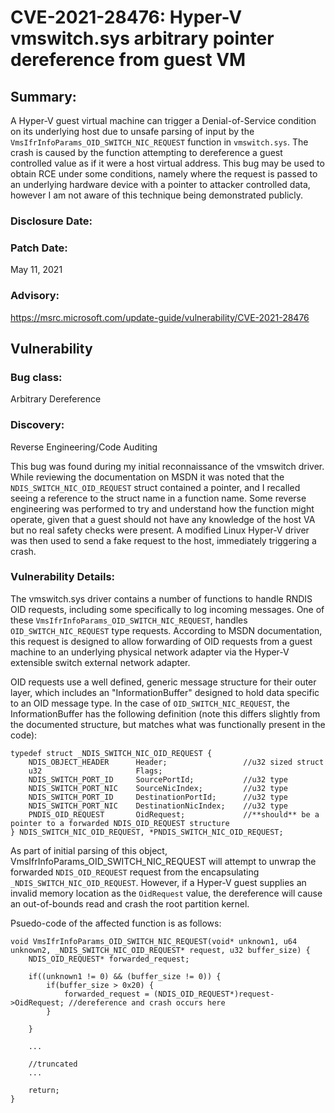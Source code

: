 # CVE-2021-28476: Hyper-V vmswitch.sys arbitrary pointer dereference from guest VM
## Summary:
A Hyper-V guest virtual machine can trigger a Denial-of-Service condition on its underlying host due to unsafe parsing of input by the `VmsIfrInfoParams_OID_SWITCH_NIC_REQUEST` function in `vmswitch.sys`. The crash is caused by the function attempting to dereference a guest controlled value as if it were a host virtual address. This bug may be used to obtain RCE under some conditions, namely where the request is passed to an underlying hardware device with a pointer to attacker controlled data, however I am not aware of this technique being demonstrated publicly.
### Disclosure Date: 
### Patch Date:
May 11, 2021
### Advisory:
https://msrc.microsoft.com/update-guide/vulnerability/CVE-2021-28476
## Vulnerability
### Bug class:
Arbitrary Dereference
### Discovery:
Reverse Engineering/Code Auditing

This bug was found during my initial reconnaissance of the vmswitch driver. While reviewing the documentation on MSDN it was noted that the `NDIS_SWITCH_NIC_OID_REQUEST` struct contained a pointer, and I recalled seeing a reference to the struct name in a function name. Some reverse engineering was performed to try and understand how the function might operate, given that a guest should not have any knowledge of the host VA but no real safety checks were present. A modified Linux Hyper-V driver was then used to send a fake request to the host, immediately triggering a crash.

### Vulnerability Details:
The vmswitch.sys driver contains a number of functions to handle RNDIS OID requests, including some specifically to log incoming messages. One of these `VmsIfrInfoParams_OID_SWITCH_NIC_REQUEST`, handles `OID_SWITCH_NIC_REQUEST` type requests. According to MSDN documentation, this request is designed to allow forwarding of OID requests from a guest machine to an underlying physical network adapter via the Hyper-V extensible switch external network adapter.

OID requests use a well defined, generic message structure for their outer layer, which includes an "InformationBuffer" designed to hold data specific to an OID message type. In the case of `OID_SWITCH_NIC_REQUEST`, the InformationBuffer has the following definition (note this differs slightly from the documented structure, but matches what was functionally present in the code):

```
typedef struct _NDIS_SWITCH_NIC_OID_REQUEST {
	NDIS_OBJECT_HEADER		Header; 				//u32 sized struct
	u32 					Flags;
	NDIS_SWITCH_PORT_ID		SourcePortId; 			//u32 type
	NDIS_SWITCH_PORT_NIC	SourceNicIndex; 		//u32 type
	NDIS_SWITCH_PORT_ID		DestinationPortId; 		//u32 type
	NDIS_SWITCH_PORT_NIC	DestinationNicIndex; 	//u32 type
	PNDIS_OID_REQUEST		OidRequest;				//**should** be a pointer to a forwarded NDIS_OID_REQUEST structure
} NDIS_SWITCH_NIC_OID_REQUEST, *PNDIS_SWITCH_NIC_OID_REQUEST;
```

As part of initial parsing of this object, VmsIfrInfoParams_OID_SWITCH_NIC_REQUEST will attempt to unwrap the forwarded `NDIS_OID_REQUEST` request from the encapsulating `_NDIS_SWITCH_NIC_OID_REQUEST`. However, if a Hyper-V guest supplies an invalid memory location as the `OidRequest` value, the dereference will cause an out-of-bounds read and crash the root partition kernel.

Psuedo-code of the affected function is as follows:
```
void VmsIfrInfoParams_OID_SWITCH_NIC_REQUEST(void* unknown1, u64 unknown2, _NDIS_SWITCH_NIC_OID_REQUEST* request, u32 buffer_size) {
	NDIS_OID_REQUEST* forwarded_request;

	if((unknown1 != 0) && (buffer_size != 0)) {
		if(buffer_size > 0x20) {
			forwarded_request = (NDIS_OID_REQUEST*)request->OidRequest; //dereference and crash occurs here
		}

	}

	...

	//truncated
	...

	return;
}
```
